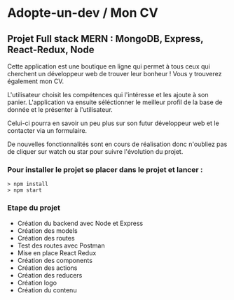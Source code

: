 # Adopte-un-dev / Mon CV

## Projet Full stack MERN : MongoDB, Express, React-Redux, Node


Cette application est une boutique en ligne qui permet à tous ceux qui cherchent un développeur web de trouver leur bonheur ! Vous y trouverez également mon CV.

L'utilisateur choisit les compétences qui l'intéresse et les ajoute à son panier.
L'application va ensuite séléctionner le meilleur profil de la base de donnée et le présenter à l'utilisateur.

Celui-ci pourra en savoir un peu plus sur son futur développeur web et le contacter via un formulaire.

De nouvelles fonctionnalités sont en cours de réalisation donc n'oubliez pas de cliquer sur watch ou star pour suivre l'évolution du projet.

### Pour installer le projet se placer dans le projet et lancer :

```
> npm install
> npm start
```

### Etape du projet

- Création du backend avec Node et Express
- Création des models
- Création des routes
- Test des routes avec Postman
- Mise en place React Redux
- Création des components
- Création des actions
- Création des reducers
- Création logo
- Création du contenu
